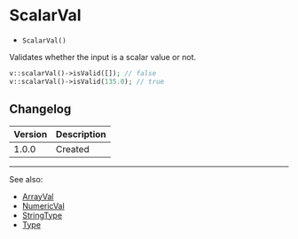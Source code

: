 # ScalarVal

- `ScalarVal()`

Validates whether the input is a scalar value or not.

```php
v::scalarVal()->isValid([]); // false
v::scalarVal()->isValid(135.0); // true
```

## Changelog

Version | Description
--------|-------------
  1.0.0 | Created

***
See also:

- [ArrayVal](ArrayVal.md)
- [NumericVal](NumericVal.md)
- [StringType](StringType.md)
- [Type](Type.md)
